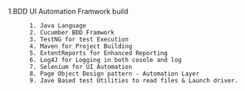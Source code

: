 1.BDD UI Automation Framwork build 

          1. Java Language
          2. Cucumber BDD Framwork
          3. TestNG for test Execution
          4. Maven for Project Building
          5. ExtentReports for Enhanced Reporting
          6. Log4J for Logging in both cosole and log
          7. Selenium for UI Automation
          8. Page Object Design pattern - Automation Layer
          9. Jave Based test Utilities to read files & Launch driver.

